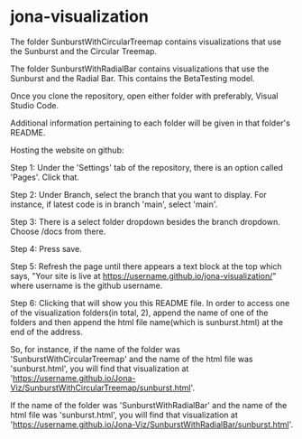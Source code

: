 # jona-visualization

The folder SunburstWithCircularTreemap contains visualizations that use the Sunburst and the Circular Treemap.

The folder SunburstWithRadialBar contains visualizations that use the Sunburst and the Radial Bar. This contains the BetaTesting model.

Once you clone the repository, open either folder with preferably, Visual Studio Code.

Additional information pertaining to each folder will be given in that folder's README.

Hosting the website on github:

Step 1: Under the 'Settings' tab of the repository, there is an option called 'Pages'. Click that.

Step 2: Under Branch, select the branch that you want to display. For instance, if latest code is in branch 'main', select 'main'.

Step 3: There is a select folder dropdown besides the branch dropdown. Choose /docs from there.

Step 4: Press save. 

Step 5: Refresh the page until there appears a text block at the top which says, "Your site is live at https://username.github.io/jona-visualization/" where username is the github username.

Step 6: Clicking that will show you this README file. In order to access one of the visualization folders(in total, 2), append the name of one of the folders and then append the html file name(which is sunburst.html) at the end of the address. 

So, for instance, if the name of the folder was 'SunburstWithCircularTreemap' and the name of the html file was 'sunburst.html', you will find that visualization at 'https://username.github.io/Jona-Viz/SunburstWithCircularTreemap/sunburst.html'.

If the name of the folder was 'SunburstWithRadialBar' and the name of the html file was 'sunburst.html', you will find that visualization at 'https://username.github.io/Jona-Viz/SunburstWithRadialBar/sunburst.html'.
